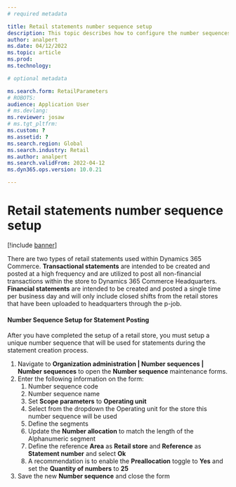 ```yaml
---
# required metadata

title: Retail statements number sequence setup
description: This topic describes how to configure the number sequences required for retail statements.
author: analpert
ms.date: 04/12/2022
ms.topic: article
ms.prod: 
ms.technology: 

# optional metadata

ms.search.form: RetailParameters
# ROBOTS: 
audience: Application User
# ms.devlang: 
ms.reviewer: josaw
# ms.tgt_pltfrm: 
ms.custom: ?
ms.assetid: ?
ms.search.region: Global
ms.search.industry: Retail
ms.author: analpert
ms.search.validFrom: 2022-04-12
ms.dyn365.ops.version: 10.0.21

---
```


# Retail statements number sequence setup

[!include [banner](includes/banner.md)]

There are two types of retail statements used within Dynamics 365 Commerce. **Transactional statements** are intended to be created and posted at a high frequency and are utilized to post all non-financial transactions within the store to Dynamics 365 Commerce Headquarters. **Financial statements** are intended to be created and posted a single time per business day and will only include closed shifts from the retail stores that have been uploaded to headquarters through the p-job.

#### **Number Sequence Setup for Statement Posting**
After you have completed the setup of a retail store, you must setup a unique number sequence that will be used for statements during the statement creation process.
  1. Navigate to **Organization administration | Number sequences | Number sequences** to open the **Number sequence** maintenance forms.
  1. Enter the following information on the form:
		1. Number sequence code
		1. Number sequence name
		1. Set **Scope parameters** to **Operating unit**
		1. Select from the dropdown the Operating unit for the store this number sequence will be used
		1. Define the segments
		1. Update the **Number allocation** to match the length of the Alphanumeric segment
		1. Define the reference **Area** as **Retail store** and **Reference** as **Statement number** and select **Ok**
		1. A recommendation is to enable the **Preallocation** toggle to **Yes** and set the **Quantity of numbers** to **25**
  1. Save the new **Number sequence** and close the form
